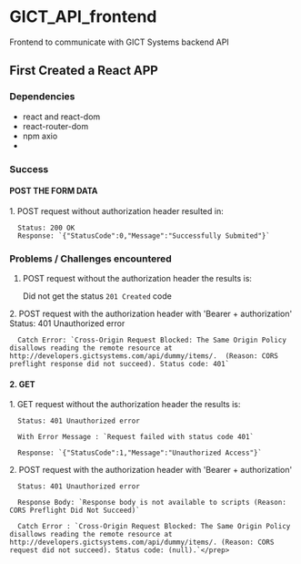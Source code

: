 # GICT_API_frontend
Frontend to communicate with GICT Systems backend API
## First Created a React APP
### Dependencies
  - react and react-dom
  - react-router-dom
  - npm axio
  -
### Success

#### POST THE FORM DATA
<prep>
 1. POST request without authorization header resulted in: 
  
      Status: 200 OK
      Response: `{"StatusCode":0,"Message":"Successfully Submited"}`
  
</prep>

### Problems / Challenges encountered

1. POST request without the authorization header the results is:

      Did not get the status `201 Created` code

<prep>  
2. POST request with the authorization header with 'Bearer + authorization'
      Status: 401 Unauthorized error
  
      Catch Error: `Cross-Origin Request Blocked: The Same Origin Policy disallows reading the remote resource at http://developers.gictsystems.com/api/dummy/items/.  (Reason: CORS preflight response did not succeed). Status code: 401`
</prep>
 
  #### 2. GET
<prep>
1. GET request without the authorization header the results is:

      Status: 401 Unauthorized error
  
      With Error Message : `Request failed with status code 401`
  
      Response: `{"StatusCode":1,"Message":"Unauthorized Access"}`
 </prep>
 <prep>
2. POST request with the authorization header with 'Bearer + authorization'

      Status: 401 Unauthorized error
  
      Response Body: `Response body is not available to scripts (Reason: CORS Preflight Did Not Succeed)`
      
      Catch Error : `Cross-Origin Request Blocked: The Same Origin Policy disallows reading the remote resource at http://developers.gictsystems.com/api/dummy/items/. (Reason: CORS request did not succeed). Status code: (null).`</prep>
